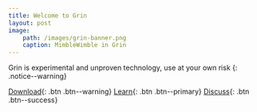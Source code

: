 ```yaml
---
title: Welcome to Grin
layout: post
image:
	path: /images/grin-banner.png
	caption: MimbleWimble in Grin
---
```


Grin is experimental and unproven technology, use at your own risk
{: .notice--warning}

[Download](#){: .btn .btn--warning}
[Learn](#){: .btn .btn--primary}
[Discuss](#){: .btn .btn--success}
